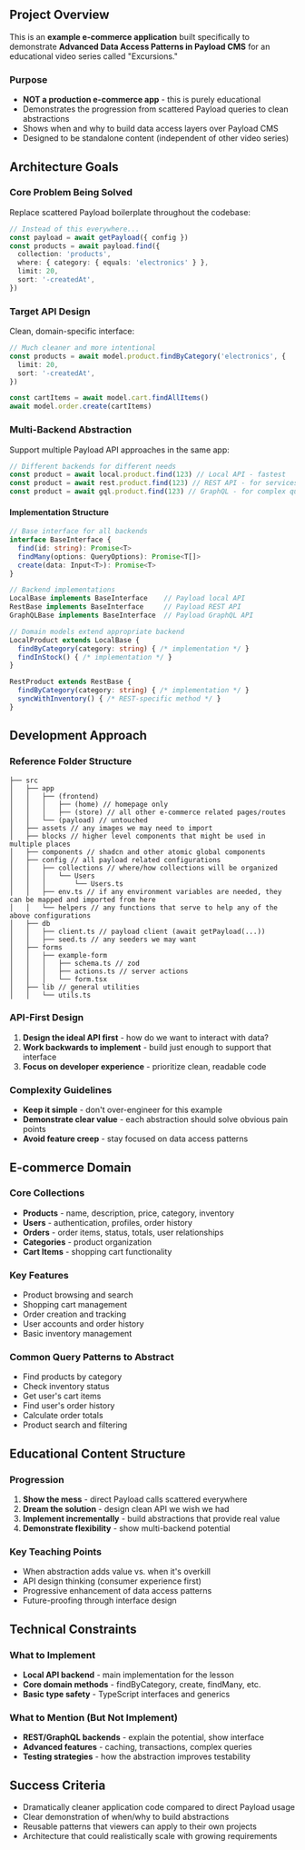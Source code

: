 ## Project Overview

This is an **example e-commerce application** built specifically to demonstrate **Advanced Data Access Patterns in Payload CMS** for an educational video series called "Excursions."

### Purpose

- **NOT a production e-commerce app** - this is purely educational
- Demonstrates the progression from scattered Payload queries to clean abstractions
- Shows when and why to build data access layers over Payload CMS
- Designed to be standalone content (independent of other video series)

## Architecture Goals

### Core Problem Being Solved

Replace scattered Payload boilerplate throughout the codebase:

```typescript
// Instead of this everywhere...
const payload = await getPayload({ config })
const products = await payload.find({
  collection: 'products',
  where: { category: { equals: 'electronics' } },
  limit: 20,
  sort: '-createdAt',
})
```

### Target API Design

Clean, domain-specific interface:

```typescript
// Much cleaner and more intentional
const products = await model.product.findByCategory('electronics', {
  limit: 20,
  sort: '-createdAt',
})

const cartItems = await model.cart.findAllItems()
await model.order.create(cartItems)
```

### Multi-Backend Abstraction

Support multiple Payload API approaches in the same app:

```typescript
// Different backends for different needs
const product = await local.product.find(123) // Local API - fastest
const product = await rest.product.find(123) // REST API - for services
const product = await gql.product.find(123) // GraphQL - for complex queries
```

#### Implementation Structure

```typescript
// Base interface for all backends
interface BaseInterface {
  find(id: string): Promise<T>
  findMany(options: QueryOptions): Promise<T[]>
  create(data: Input<T>): Promise<T>
}

// Backend implementations
LocalBase implements BaseInterface    // Payload local API
RestBase implements BaseInterface     // Payload REST API
GraphQLBase implements BaseInterface  // Payload GraphQL API

// Domain models extend appropriate backend
LocalProduct extends LocalBase {
  findByCategory(category: string) { /* implementation */ }
  findInStock() { /* implementation */ }
}

RestProduct extends RestBase {
  findByCategory(category: string) { /* implementation */ }
  syncWithInventory() { /* REST-specific method */ }
}
```

## Development Approach

### Reference Folder Structure

```
├── src
│   ├── app
│   │   ├── (frontend)
│   │   │   ├── (home) // homepage only
│   │   │   ├── (store) // all other e-commerce related pages/routes
│   │   └── (payload) // untouched
│   ├── assets // any images we may need to import
│   ├── blocks // higher level components that might be used in multiple places
│   ├── components // shadcn and other atomic global components
│   ├── config // all payload related configurations
│   │   ├── collections // where/how collections will be organized
│   │   │   └── Users
│   │   │       └── Users.ts
│   │   ├── env.ts // if any environment variables are needed, they can be mapped and imported from here
│   │   └── helpers // any functions that serve to help any of the above configurations
│   ├── db
│   │   ├── client.ts // payload client (await getPayload(...))
│   │   ├── seed.ts // any seeders we may want
│   ├── forms
│   │   ├── example-form
│   │   │   ├── schema.ts // zod
│   │   │   ├── actions.ts // server actions
│   │   │   └── form.tsx
│   ├── lib // general utilities
│   │   └── utils.ts
```

### API-First Design

1. **Design the ideal API first** - how do we want to interact with data?
2. **Work backwards to implement** - build just enough to support that interface
3. **Focus on developer experience** - prioritize clean, readable code

### Complexity Guidelines

- **Keep it simple** - don't over-engineer for this example
- **Demonstrate clear value** - each abstraction should solve obvious pain points
- **Avoid feature creep** - stay focused on data access patterns

## E-commerce Domain

### Core Collections

- **Products** - name, description, price, category, inventory
- **Users** - authentication, profiles, order history
- **Orders** - order items, status, totals, user relationships
- **Categories** - product organization
- **Cart Items** - shopping cart functionality

### Key Features

- Product browsing and search
- Shopping cart management
- Order creation and tracking
- User accounts and order history
- Basic inventory management

### Common Query Patterns to Abstract

- Find products by category
- Check inventory status
- Get user's cart items
- Find user's order history
- Calculate order totals
- Product search and filtering

## Educational Content Structure

### Progression

1. **Show the mess** - direct Payload calls scattered everywhere
2. **Dream the solution** - design clean API we wish we had
3. **Implement incrementally** - build abstractions that provide real value
4. **Demonstrate flexibility** - show multi-backend potential

### Key Teaching Points

- When abstraction adds value vs. when it's overkill
- API design thinking (consumer experience first)
- Progressive enhancement of data access patterns
- Future-proofing through interface design

## Technical Constraints

### What to Implement

- **Local API backend** - main implementation for the lesson
- **Core domain methods** - findByCategory, create, findMany, etc.
- **Basic type safety** - TypeScript interfaces and generics

### What to Mention (But Not Implement)

- **REST/GraphQL backends** - explain the potential, show interface
- **Advanced features** - caching, transactions, complex queries
- **Testing strategies** - how the abstraction improves testability

## Success Criteria

- Dramatically cleaner application code compared to direct Payload usage
- Clear demonstration of when/why to build abstractions
- Reusable patterns that viewers can apply to their own projects
- Architecture that could realistically scale with growing requirements
